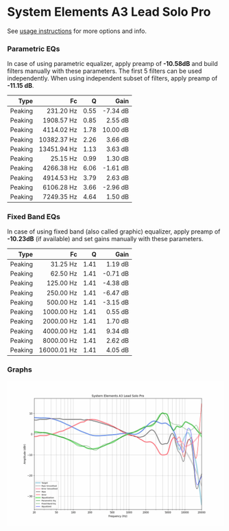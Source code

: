 # System Elements A3 Lead Solo Pro
See [usage instructions](https://github.com/jaakkopasanen/AutoEq#usage) for more options and info.

### Parametric EQs
In case of using parametric equalizer, apply preamp of **-10.58dB** and build filters manually
with these parameters. The first 5 filters can be used independently.
When using independent subset of filters, apply preamp of **-11.15 dB**.

| Type    | Fc          |    Q | Gain     |
|--------:|------------:|-----:|---------:|
| Peaking | 231.20 Hz   | 0.55 | -7.34 dB |
| Peaking | 1908.57 Hz  | 0.85 | 2.55 dB  |
| Peaking | 4114.02 Hz  | 1.78 | 10.00 dB |
| Peaking | 10382.37 Hz | 2.26 | 3.66 dB  |
| Peaking | 13451.94 Hz | 1.13 | 3.63 dB  |
| Peaking | 25.15 Hz    | 0.99 | 1.30 dB  |
| Peaking | 4266.38 Hz  | 6.06 | -1.61 dB |
| Peaking | 4914.53 Hz  | 3.79 | 2.63 dB  |
| Peaking | 6106.28 Hz  | 3.66 | -2.96 dB |
| Peaking | 7249.35 Hz  | 4.64 | 1.50 dB  |

### Fixed Band EQs
In case of using fixed band (also called graphic) equalizer, apply preamp of **-10.23dB**
(if available) and set gains manually with these parameters.

| Type    | Fc          |    Q | Gain     |
|--------:|------------:|-----:|---------:|
| Peaking | 31.25 Hz    | 1.41 | 1.19 dB  |
| Peaking | 62.50 Hz    | 1.41 | -0.71 dB |
| Peaking | 125.00 Hz   | 1.41 | -4.38 dB |
| Peaking | 250.00 Hz   | 1.41 | -6.47 dB |
| Peaking | 500.00 Hz   | 1.41 | -3.15 dB |
| Peaking | 1000.00 Hz  | 1.41 | 0.55 dB  |
| Peaking | 2000.00 Hz  | 1.41 | 1.70 dB  |
| Peaking | 4000.00 Hz  | 1.41 | 9.34 dB  |
| Peaking | 8000.00 Hz  | 1.41 | 2.62 dB  |
| Peaking | 16000.01 Hz | 1.41 | 4.05 dB  |

### Graphs
![](./System%20Elements%20A3%20Lead%20Solo%20Pro.png)